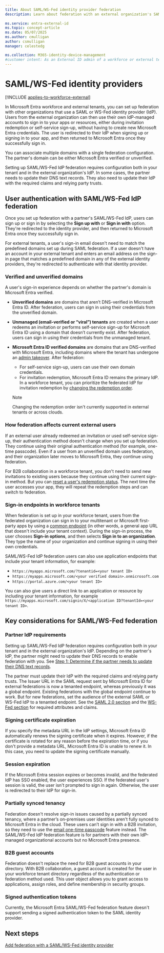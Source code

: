 ```yaml
---
title: About SAML/WS-Fed identity provider federation
description: Learn about federation with an external organization's SAML/WS-Fed identity provider (IdP) for external user self-service sign-up and invitation redemption.
 
ms.service: entra-external-id
ms.topic: concept-article
ms.date: 05/07/2025
ms.author: cmulligan
author: csmulligan
manager: celestedg

ms.collection: M365-identity-device-management
#customer intent: As an External ID admin of a workforce or external tenant, I want to configure and enable federation with a SAML/WS-Fed identity provider (IdP) for external users, so that they can easily use self-service sign-up or redeem  invitations and access our apps and resources.
---
```


# SAML/WS-Fed identity providers

[!INCLUDE [applies-to-workforce-external](./includes/applies-to-workforce-external.md)]

In Microsoft Entra workforce and external tenants, you can set up federation with other organizations that use a SAML or WS-Fed identity provider (IdP). Users from the external organization can then use their own IdP-managed accounts to sign in to your apps or resources, either during invitation redemption or self-service sign-up, without having to create new Microsoft Entra credentials. The user is redirected to their IdP when signing up or signing in to your app, and then returned to Microsoft Entra once they successfully sign in.

You can associate multiple domains with a single federation configuration. The partner's domain can be either Microsoft Entra verified or unverified.

Setting up SAML/WS-Fed IdP federation requires configuration both in your tenant and in the external organization's IdP. In some cases, the partner needs to update their DNS text records. They also need to update their IdP with the required claims and relying party trusts.

## User authentication with SAML/WS-Fed IdP federation

Once you set up federation with a partner's SAML/WS-Fed IdP, users can sign up or sign in by selecting the **Sign up with** or **Sign in with** option. They're redirected to the identity provider, and then returned to Microsoft Entra once they successfully sign in.

For external tenants, a user's sign-in email doesn't need to match the predefined domains set up during SAML federation. If a user doesn't have an account in your external tenant and enters an email address on the sign-in page that matches a predefined domain in any of the external identity providers, they're redirected to authenticate with that identity provider.

### Verified and unverified domains

A user's sign-in experience depends on whether the partner's domain is Microsoft Entra verified.

- **Unverified domains** are domains that aren’t DNS-verified in Microsoft Entra ID. After federation, users can sign in using their credentials from the unverified domain.

- **Unmanaged (email-verified or “viral”) tenants** are created when a user redeems an invitation or performs self-service sign-up for Microsoft Entra ID using a domain that doesn’t currently exist. After federation, users can sign in using their credentials from the unmanaged tenant.

- **Microsoft Entra ID verified domains** are domains that are DNS-verified with Microsoft Entra, including domains where the tenant has undergone an [admin takeover](~/identity/users/domains-admin-takeover.md). After federation:
   - For self-service sign-up, users can use their own domain credentials.
   - For invitation redemption, Microsoft Entra ID remains the primary IdP. In a workforce tenant, you can prioritize the federated IdP for invitation redemption by [changing the redemption order](cross-tenant-access-overview.md#configurable-redemption).

   > [!NOTE]
   > Changing the redemption order isn't currently supported in external tenants or across clouds.

### How federation affects current external users

If an external user already redeemed an invitation or used self-service sign-up, their authentication method doesn't change when you set up federation. They continue using their original authentication method (for example, one-time passcode). Even if a user from an unverified domain uses federation, and their organization later moves to Microsoft Entra, they continue using federation.

For B2B collaboration in a workforce tenant, you don't need to send new invitations to existing users because they continue using their current sign-in method. But you can [reset a user's redemption status](reset-redemption-status.md). The next time the user accesses your app, they will repeat the redemption steps and can switch to federation. 

### Sign-in endpoints in workforce tenants

When federation is set up in your workforce tenant, users from the federated organization can sign in to your multitenant or Microsoft first-party apps by using a [common endpoint](redemption-experience.md#redemption-process-and-sign-in-through-a-common-endpoint) (in other words, a general app URL that doesn't include your tenant context). During the sign-in process, the user chooses **Sign-in options**, and then selects **Sign in to an organization**. They type the name of your organization and continue signing in using their own credentials.

SAML/WS-Fed IdP federation users can also use application endpoints that include your tenant information, for example:

- `https://myapps.microsoft.com/?tenantid=<your tenant ID>`
- `https://myapps.microsoft.com/<your verified domain>.onmicrosoft.com`
- `https://portal.azure.com/<your tenant ID>`

You can also give users a direct link to an application or resource by including your tenant information, for example `https://myapps.microsoft.com/signin/X/<application ID?tenantId=<your tenant ID>`.

## Key considerations for SAML/WS-Fed federation

### Partner IdP requirements

Setting up SAML/WS-Fed IdP federation requires configuration both in your tenant and in the external organization's IdP. Depending on the partner's IdP, the partner might need to update their DNS records to enable federation with you. See [Step 1: Determine if the partner needs to update their DNS text records](direct-federation.md#step-1-determine-if-the-partner-needs-to-update-their-dns-text-records).

The partner must update their IdP with the required claims and relying party trusts. The Issuer URL in the SAML request sent by Microsoft Entra ID for external federations is now a tenanted endpoint, whereas previously it was a global endpoint. Existing federations with the global endpoint continue to work. But for new federations, set the audience of the external SAML or WS-Fed IdP to a tenanted endpoint. See the [SAML 2.0 section](direct-federation.md#to-configure-a-saml-20-identity-provider) and the [WS-Fed section](direct-federation.md#to-configure-a-ws-fed-identity-provider) for required attributes and claims.

### Signing certificate expiration

If you specify the metadata URL in the IdP settings, Microsoft Entra ID automatically renews the signing certificate when it expires. However, if the certificate is rotated for any reason before the expiration time, or if you don't provide a metadata URL, Microsoft Entra ID is unable to renew it. In this case, you need to update the signing certificate manually.

### Session expiration

If the Microsoft Entra session expires or becomes invalid, and the federated IdP has SSO enabled, the user experiences SSO. If the federated user's session is valid, the user isn't prompted to sign in again. Otherwise, the user is redirected to their IdP for sign-in.

### Partially synced tenancy

Federation doesn't resolve sign-in issues caused by a partially synced tenancy, where a partner’s on-premises user identities aren't fully synced to Microsoft Entra in the cloud. These users can’t sign in with a B2B invitation, so they need to use the [email one-time passcode](one-time-passcode.md) feature instead. The SAML/WS-Fed IdP federation feature is for partners with their own IdP-managed organizational accounts but no Microsoft Entra presence.

### B2B guest accounts

Federation doesn't replace the need for B2B guest accounts in your directory. With B2B collaboration, a guest account is created for the user in your workforce tenant directory regardless of the authentication or federation method used. This user object allows you to grant access to applications, assign roles, and define membership in security groups.  

### Signed authentication tokens

Currently, the Microsoft Entra SAML/WS-Fed federation feature doesn't support sending a signed authentication token to the SAML identity provider.  

## Next steps

[Add federation with a SAML/WS-Fed identity provider](direct-federation.md)
